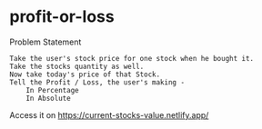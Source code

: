 # profit-or-loss

Problem Statement

    Take the user's stock price for one stock when he bought it.
    Take the stocks quantity as well.
    Now take today's price of that Stock.
    Tell the Profit / Loss, the user's making -
        In Percentage
        In Absolute

Access it on https://current-stocks-value.netlify.app/
